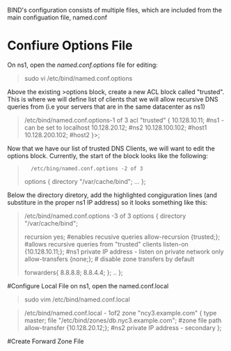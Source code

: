 BIND's configuration consists of multiple files, which are included from the main configuation file, named.conf
# Confiure Options File

On ns1, open the *named.conf.options* file for editing:
> sudo vi /etc/bind/named.conf.options

Above the existing >options  block, create a new ACL block called "trusted". This is where we will define list of clients that we will allow recursive DNS queries from (i.e your servers that are in the same datacenter as ns1)

>	/etc/bind/named.conf.options-1 of 3
>acl "trusted" {
>		10.128.10.11; #ns1 - can be set to localhost
>	10.128.20.12; #ns2
>	10.128.100.102; #host1
>	10.128.200.102; #host2
}>;

Now that we have our list of trusted DNS Clients, we will want to edit the options block. Currently, the start of the block looks like the following:
>		/etc/bing/named.conf.options -2 of 3
>options {
>	directory "/var/cache/bind";
>...
>};

Below the directory diretory, add the highlighted congiguration lines (and substiture in the proper ns1 IP address) so it looks something like this:

>	/etc/bind/named.conf.options -3 of 3
>options {
>	directory "/var/cache/bind";
>
>	recursion yes; #enables recusive queries 
>	allow-recursion {trusted;}; #allows recursive queries from "trusted" clients
>	listen-on {10.128.10.11;}; #ns1 private IP address - listen on private network only
>	allow-transfers {none;}; # disable zone transfers by default 
>
>	forwarders{
>		8.8.8.8;
>		8.8.4.4;
>	};
>..
>};


#Configure Local File
on ns1, open the named.conf.local
>sudo vim /etc/bind/named.conf.local

>	/etc/bind/named.conf.local - 1of2
>zone "ncy3.example.com" {
>	type master;
>	file "/etc/bind/zones/db.nyc3.example.com"; #zone file path
>	allow-transfer {10.128.20.12;}; #ns2 private IP address - secondary
>};


#Create Forward Zone File


